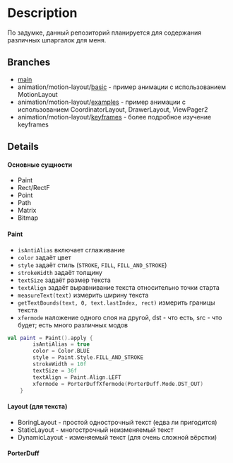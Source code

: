 # Description
По задумке, данный репозиторий планируется для содержания различных шпаргалок для меня.

## Branches
+ [main](https://github.com/friendboy1/Templates/tree/master)
+ animation/motion-layout/[basic](https://github.com/friendboy1/Templates/tree/animation/motion-layout%2Fbasic) - пример анимации с использованием MotionLayout
+ animation/motion-layout/[examples](https://github.com/friendboy1/Templates/tree/animation/motion-layout/examples) - пример анимации с использованием CoordinatorLayout, DrawerLayout, ViewPager2
+ animation/motion-layout/[keyframes](https://github.com/friendboy1/Templates/tree/animation/motion-layout/keyframes) - более подробное изучение keyframes

## Details

#### Основные сущности
+ Paint
+ Rect/RectF
+ Point
+ Path
+ Matrix
+ Bitmap

#### Paint
+ <code>isAntiAlias</code> включает сглаживание
+ <code>color</code> задаёт цвет
+ <code>style</code> задаёт стиль (<code>STROKE</code>, <code>FILL</code>, <code>FILL_AND_STROKE</code>)
+ <code>strokeWidth</code> задаёт толщину
+ <code>textSize</code> задаёт размер текста
+ <code>textAlign</code> задаёт выравнивание текста относительно точки старта
+ <code>measureText(text)</code> измерить ширину текста
+ <code>getTextBounds(text, 0, text.lastIndex, rect)</code> измерить границы текста
+ <code>xfermode</code> наложение одного слоя на другой, dst - что есть, src - что будет; есть много различных модов
```kotlin
val paint = Paint().apply {
        isAntiAlias = true
        color = Color.BLUE
        style = Paint.Style.FILL_AND_STROKE
        strokeWidth = 10f
        textSize = 36f
        textAlign = Paint.Align.LEFT
        xfermode = PorterDuffXfermode(PorterDuff.Mode.DST_OUT)
    }
```

#### Layout (для текста)
+ BoringLayout - простой однострочный текст (едва ли пригодится)
+ StaticLayout - многострочный неизменяемый текст
+ DynamicLayout - изменяемый текст (для очень сложной вёрстки)

#### PorterDuff
